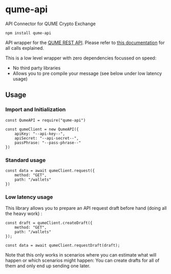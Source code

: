 # qume-api
API Connector for QUME Crypto Exchange

    npm install qume-api

API wrapper for the [QUME REST API](https://docs.qume.io/#rest-api). Please refer to [this documentation](https://docs.qume.io) for all calls explained.

This is a low level wrapper with zero dependencies focussed on speed:

- No third party libraries
- Allows you to pre compile your message (see below under low latency usage)

## Usage

### Import and Initialization

    const QumeAPI = require("qume-api")

    const qumeClient = new QumeAPI({
        apiKey: "--api-key--",
        apiSecret: "--api-secret--",
        passPhrase: "--pass-phrase--"
    })


### Standard usage

    const data = await qumeClient.request({
        method: "GET",
        path: "/wallets"
    })

### Low latency usage
This library allows you to prepare an API request draft before hand (doing all the heavy work) :

    const draft = qumeClient.createDraft({
        method: "GET",
        path: "/wallets"
    });

    const data = await qumeClient.requestDraft(draft);

Note that this only works in scenarios where you can estimate what will happen or which scenarios might happen: You can create drafts for all of them and only end up sending one later.
